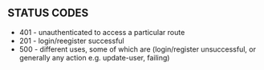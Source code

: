 ## STATUS CODES
* 401 - unauthenticated to access a particular route
* 201 - login/reegister successful
* 500 - different uses, some of which are (login/register unsuccessful, or generally any action e.g. update-user, failing)